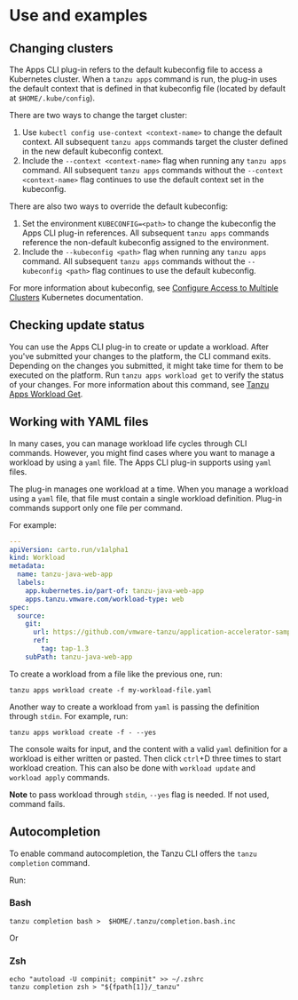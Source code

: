 # Use and examples

## <a id='changing-clusters'></a> Changing clusters

The Apps CLI plug-in refers to the default kubeconfig file to access a Kubernetes cluster.
When a `tanzu apps` command is run, the plug-in uses the default context that is defined in
that kubeconfig file (located by default at `$HOME/.kube/config`).

There are two ways to change the target cluster:

1. Use `kubectl config use-context <context-name>` to change the default context. All subsequent
`tanzu apps` commands target the cluster defined in the new default kubeconfig context.
2. Include the `--context <context-name>` flag when running any `tanzu apps` command.
All subsequent `tanzu apps` commands without the `--context <context-name>` flag continues to use
the default context set in the kubeconfig.

There are also two ways to override the default kubeconfig:

1. Set the environment `KUBECONFIG=<path>` to change the kubeconfig the Apps CLI plug-in references.
   All subsequent `tanzu apps` commands reference the non-default kubeconfig assigned to the
   environment.
2. Include the  `--kubeconfig <path>` flag when running any `tanzu apps` command. All subsequent
   `tanzu apps` commands without the `--kubeconfig <path>` flag continues to use the default
   kubeconfig.

For more information about kubeconfig, see [Configure Access to Multiple Clusters](https://kubernetes.io/docs/tasks/access-application-cluster/configure-access-multiple-clusters/) Kubernetes documentation.

## <a id='checking-update-status'></a>Checking update status

You can use the Apps CLI plug-in to create or update a workload.
After you've submitted your changes to the platform, the CLI command exits.
Depending on the changes you submitted, it might take time for them to be executed on the platform.
Run `tanzu apps workload get` to verify the status of your changes.
For more information about this command, see [Tanzu Apps Workload Get](command-reference/tanzu-apps-workload-get.md).

## <a id='yaml-files'></a> Working with YAML files

In many cases, you can manage workload life cycles through CLI commands.
However, you might find cases where you want to manage a workload by using a `yaml` file.
The Apps CLI plug-in supports using `yaml` files.

The plug-in manages one workload at a time. When you manage a workload using a `yaml` file, that
file must contain a single workload definition. Plug-in commands support only one file per command.

For example:

```yaml
---
apiVersion: carto.run/v1alpha1
kind: Workload
metadata:
  name: tanzu-java-web-app
  labels:
    app.kubernetes.io/part-of: tanzu-java-web-app
    apps.tanzu.vmware.com/workload-type: web
spec:
  source:
    git:
      url: https://github.com/vmware-tanzu/application-accelerator-samples
      ref:
        tag: tap-1.3
    subPath: tanzu-java-web-app
```

To create a workload from a file like the previous one, run:

```console
tanzu apps workload create -f my-workload-file.yaml
```

Another way to create a workload from `yaml` is passing the definition through `stdin`.
For example, run:

```console
tanzu apps workload create -f - --yes
```

The console waits for input, and the content with a valid `yaml` definition for a workload is either
written or pasted. Then click `ctrl`+D three times to start workload creation. This can also be done
with `workload update` and `workload apply` commands.

**Note** to pass workload through `stdin`, `--yes` flag is needed. If not used, command fails.

## <a id='autocompletion'></a> Autocompletion

To enable command autocompletion, the Tanzu CLI offers the `tanzu completion` command.

Run:

### <a id='bash'></a> Bash

```console
tanzu completion bash >  $HOME/.tanzu/completion.bash.inc
```

Or

### <a id='zsh'></a> Zsh

```console
echo "autoload -U compinit; compinit" >> ~/.zshrc
tanzu completion zsh > "${fpath[1]}/_tanzu"
```

